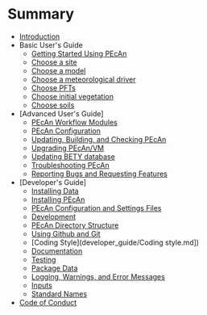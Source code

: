 # Summary

* [Introduction](README.md)
* Basic User's Guide
   * [Getting Started Using PEcAn](users_guide/basic_users_guide/Getting-started.md)
   * [Choose a site](users_guide/basic_users_guide/Choose-a-site.md)
   * [Choose a model](users_guide/basic_users_guide/Choose-a-model.md)
   * [Choose a meteorological driver](users_guide/basic_users_guide/Choosing-meteorology.md)
   * [Choose PFTs](users_guide/basic_users_guide/Choosing-PFTs.md)
   * [Choose initial vegetation](users_guide/basic_users_guide/Choosing-initial-vegetation.md)
   * [Choose soils](users_guide/basic_users_guide/Choosing-soils.md)
* [Advanced User's Guide]
   * [PEcAn Workflow Modules](users_guide/advanced_users_guide/Workflow-modules.md)
   * [PEcAn Configuration ](users_guide/advanced_users_guide/PEcAn-Configuration.md)
   * [Updating, Building, and Checking PEcAn](Updating-PEcAn.md)
   * [Upgrading PEcAn/VM](users_guide/advanced_users_guide/Upgrading-pecan-vm.md)
   * [Updating BETY database](users_guide/advanced_users_guide/Updating-BETY.md)
   * [Troubleshooting PEcAn](users_guide/advanced_users_guide/Troubleshooting-pecan.md)
   * [Reporting Bugs and Requesting Features](Github-issues.md)
* [Developer's Guide]
   * [Installing Data](developer_guide/Installing-PEcAn-Data.md)
   * [Installing PEcAn](developer_guide/Installing-PEcAn.md)
   * [PEcAn Configuration and Settings Files](developer_guide/Configuration-Files.md)
   * [Development](developer_guide/Development.md)
   * [PEcAn Directory Structure](developer_guide/Directory-structure.md)
   * [Using Github and Git](developer_guide/Using-Git.md)
   * [Coding Style](developer_guide/Coding style.md])
   * [Documentation](developer_guide/Roxygen2.md)
   * [Testing](developer_guide/Testing.md)
   * [Package Data](Package-data.md)
   * [Logging, Warnings, and Error Messages](developer_guide/Logging.md)
   * [Inputs](developer_guide/Data-Formats.md)
   * [Standard Names](developer_guide/Adding-an-Input-Converter.md)
* [Code of Conduct](Code-of-Conduct.md)
   